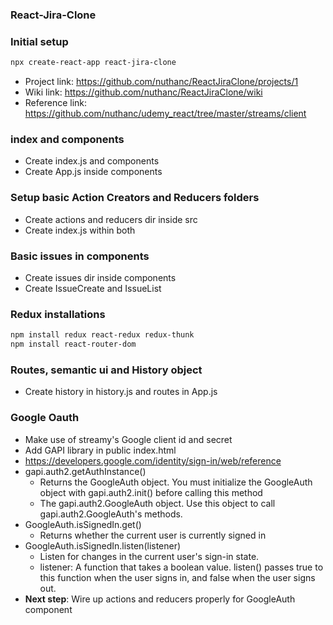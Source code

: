### React-Jira-Clone

### Initial setup
```sh
npx create-react-app react-jira-clone
```
* Project link: https://github.com/nuthanc/ReactJiraClone/projects/1
* Wiki link: https://github.com/nuthanc/ReactJiraClone/wiki
* Reference link: https://github.com/nuthanc/udemy_react/tree/master/streams/client

### index and components
* Create index.js and components
* Create App.js inside components

### Setup basic Action Creators and Reducers folders
* Create actions and reducers dir inside src
* Create index.js within both

### Basic issues in components
* Create issues dir inside components
* Create IssueCreate and IssueList

### Redux installations
```sh
npm install redux react-redux redux-thunk
npm install react-router-dom
```

### Routes, semantic ui and History object
* Create history in history.js and routes in App.js

### Google Oauth
* Make use of streamy's Google client id and secret
* Add GAPI library in public index.html
* https://developers.google.com/identity/sign-in/web/reference
* gapi.auth2.getAuthInstance()
  * Returns the GoogleAuth object. You must initialize the GoogleAuth object with gapi.auth2.init() before calling this method
  * The gapi.auth2.GoogleAuth object. Use this object to call gapi.auth2.GoogleAuth's methods.
* GoogleAuth.isSignedIn.get()
  * Returns whether the current user is currently signed in
* GoogleAuth.isSignedIn.listen(listener)
  * Listen for changes in the current user's sign-in state.
  * listener: A function that takes a boolean value. listen() passes true to this function when the user signs in, and false when the user signs out.
* **Next step**: Wire up actions and reducers properly for GoogleAuth component
